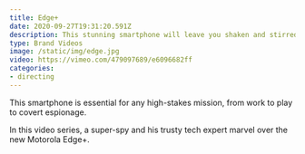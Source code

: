```yaml
---
title: Edge+
date: 2020-09-27T19:31:20.591Z
description: This stunning smartphone will leave you shaken and stirred
type: Brand Videos
image: /static/img/edge.jpg
video: https://vimeo.com/479097689/e6096682ff
categories:
- directing
---
```

This smartphone is essential for any high-stakes mission, from work to play to covert espionage.

In this video series, a super-spy and his trusty tech expert marvel over the new Motorola Edge+.
